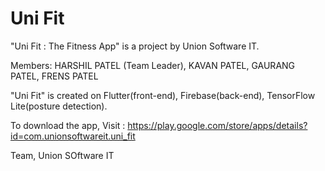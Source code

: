 # Uni Fit

"Uni Fit : The Fitness App" is a project by Union Software IT.

Members: HARSHIL PATEL (Team Leader),
         KAVAN PATEL, 
         GAURANG PATEL, 
         FRENS PATEL

"Uni Fit" is created on Flutter(front-end), Firebase(back-end), TensorFlow Lite(posture detection).

To download the app, Visit : https://play.google.com/store/apps/details?id=com.unionsoftwareit.uni_fit

Team,
Union SOftware IT